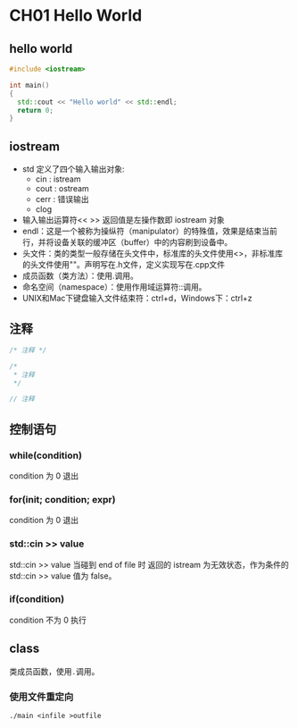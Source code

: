 # CH01 Hello World

## hello world

```cpp
#include <iostream>

int main()
{
  std::cout << "Hello world" << std::endl;
  return 0;
}
```

## iostream

* std 定义了四个输入输出对象:
  * cin : istream
  * cout : ostream
  * cerr : 错误输出
  * clog
* 输入输出运算符<< >> 返回值是左操作数即 iostream 对象
* endl：这是一个被称为操纵符（manipulator）的特殊值，效果是结束当前行，并将设备关联的缓冲区（buffer）中的内容刷到设备中。
* 头文件：类的类型一般存储在头文件中，标准库的头文件使用<>，非标准库的头文件使用""。声明写在.h文件，定义实现写在.cpp文件
* 成员函数（类方法）：使用.调用。
* 命名空间（namespace）：使用作用域运算符::调用。
* UNIX和Mac下键盘输入文件结束符：ctrl+d，Windows下：ctrl+z

## 注释

```cpp
/* 注释 */

/* 
 * 注释 
 */

// 注释
```

## 控制语句

### while(condition)

condition 为 0 退出

### for(init; condition; expr)

condition 为 0 退出

### std::cin >> value

std::cin >> value 当碰到 end of file 时 返回的 istream 为无效状态，作为条件的 std::cin >> value 值为 false。

### if(condition)

condition 不为 0 执行

## class

类成员函数，使用`.`调用。

### 使用文件重定向

``./main <infile >outfile``
